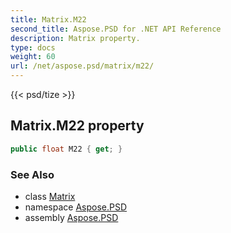 ```yaml
---
title: Matrix.M22
second_title: Aspose.PSD for .NET API Reference
description: Matrix property. 
type: docs
weight: 60
url: /net/aspose.psd/matrix/m22/
---
```

{{< psd/tize >}}
## Matrix.M22 property

```csharp
public float M22 { get; }
```

### See Also

* class [Matrix](../)
* namespace [Aspose.PSD](../../matrix/)
* assembly [Aspose.PSD](../../../)


